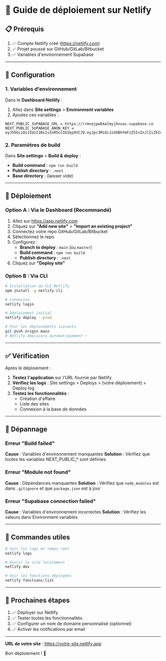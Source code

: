 # 🚀 Guide de déploiement sur Netlify

## 📋 Prérequis

1. ✅ Compte Netlify créé (https://netlify.com)
2. ✅ Projet poussé sur GitHub/GitLab/Bitbucket
3. ✅ Variables d'environnement Supabase

---

## 🔧 Configuration

### 1. Variables d'environnement

Dans le **Dashboard Netlify** :
1. Allez dans **Site settings** > **Environment variables**
2. Ajoutez ces variables :

```
NEXT_PUBLIC_SUPABASE_URL = https://rrmvejpwbkwlmyjhnxaz.supabase.co
NEXT_PUBLIC_SUPABASE_ANON_KEY = eyJhbGciOiJIUzI1NiIsInR5cCI6IkpXVCJ9.eyJpc3MiOiJzdXBhYmFzZSIsInJlZiI6InJybXZlanB3Ymt3bG15amhueGF6Iiwicm9sZSI6ImFub24iLCJpYXQiOjE3NjA3OTM1NDEsImV4cCI6MjA3NjM2OTU0MX0.8TVMKeCBR3yg2iKlqypOD7zPqIPYYMi2xwHubNPF_Ow
```

### 2. Paramètres de build

Dans **Site settings** > **Build & deploy** :
- **Build command** : `npm run build`
- **Publish directory** : `.next`
- **Base directory** : (laisser vide)

---

## 🚀 Déploiement

### Option A : Via le Dashboard (Recommandé)

1. Allez sur https://app.netlify.com
2. Cliquez sur **"Add new site"** > **"Import an existing project"**
3. Connectez votre repo GitHub/GitLab/Bitbucket
4. Sélectionnez le repo
5. Configurez :
   - **Branch to deploy** : `main` (ou `master`)
   - **Build command** : `npm run build`
   - **Publish directory** : `.next`
6. Cliquez sur **"Deploy site"**

### Option B : Via CLI

```bash
# Installation du CLI Netlify
npm install -g netlify-cli

# Connexion
netlify login

# Déploiement initial
netlify deploy --prod

# Pour les déploiements suivants
git push origin main
# Netlify déploiera automatiquement !
```

---

## ✅ Vérification

Après le déploiement :

1. **Testez l'application** sur l'URL fournie par Netlify
2. **Vérifiez les logs** : Site settings > Deploys > (votre déploiement) > Deploy log
3. **Testez les fonctionnalités** :
   - Création d'affaire
   - Liste des sites
   - Connexion à la base de données

---

## 🔧 Dépannage

### Erreur "Build failed"

**Cause** : Variables d'environnement manquantes
**Solution** : Vérifiez que toutes les variables NEXT_PUBLIC_* sont définies

### Erreur "Module not found"

**Cause** : Dépendances manquantes
**Solution** : Vérifiez que `node_modules` est dans `.gitignore` et que `package.json` est à jour

### Erreur "Supabase connection failed"

**Cause** : Variables d'environnement incorrectes
**Solution** : Vérifiez les valeurs dans Environment variables

---

## 📝 Commandes utiles

```bash
# Voir les logs en temps réel
netlify logs

# Ouvrir le site localement
netlify dev

# Voir les fonctions déployées
netlify functions:list
```

---

## 🎯 Prochaines étapes

1. ✅ Déployer sur Netlify
2. ✅ Tester toutes les fonctionnalités
3. ✅ Configurer un nom de domaine personnalisé (optionnel)
4. ✅ Activer les notifications par email

---

**URL de votre site** : https://votre-site.netlify.app

Bon déploiement ! 🚀

